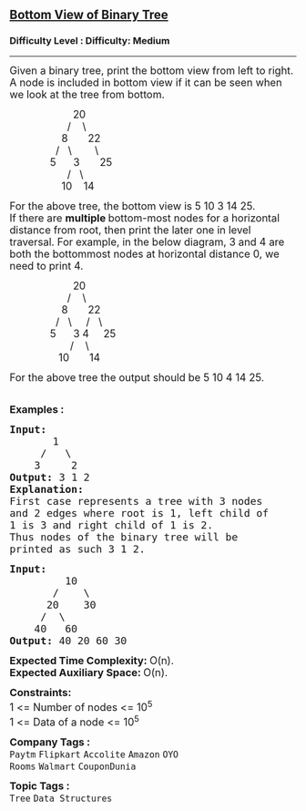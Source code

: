 <h2><a href="https://www.geeksforgeeks.org/problems/bottom-view-of-binary-tree/1">Bottom View of Binary Tree</a></h2><h3>Difficulty Level : Difficulty: Medium</h3><hr><div class="problems_problem_content__Xm_eO"><p><span style="font-size: 18px;">Given a binary tree, print the bottom view from left to right.<br>A node is included in bottom view if it can be seen when we look at the tree from bottom.</span></p>
<p><span style="font-size: 18px;">&nbsp;&nbsp;&nbsp;&nbsp;&nbsp;&nbsp;&nbsp;&nbsp;&nbsp;&nbsp;&nbsp;&nbsp;&nbsp;&nbsp;&nbsp;&nbsp;&nbsp;&nbsp;&nbsp;&nbsp;&nbsp; 20<br>&nbsp;&nbsp;&nbsp;&nbsp;&nbsp;&nbsp;&nbsp;&nbsp;&nbsp;&nbsp;&nbsp;&nbsp;&nbsp;&nbsp;&nbsp;&nbsp;&nbsp;&nbsp;&nbsp; /&nbsp;&nbsp;&nbsp; \<br>&nbsp;&nbsp;&nbsp;&nbsp;&nbsp;&nbsp;&nbsp;&nbsp;&nbsp;&nbsp;&nbsp;&nbsp;&nbsp;&nbsp;&nbsp;&nbsp;&nbsp; 8&nbsp;&nbsp;&nbsp;&nbsp;&nbsp;&nbsp; 22<br>&nbsp;&nbsp;&nbsp;&nbsp;&nbsp;&nbsp;&nbsp;&nbsp;&nbsp;&nbsp;&nbsp;&nbsp;&nbsp;&nbsp;&nbsp; /&nbsp;&nbsp; \&nbsp;&nbsp;&nbsp;&nbsp;&nbsp;&nbsp;&nbsp; \<br>&nbsp;&nbsp;&nbsp;&nbsp;&nbsp;&nbsp;&nbsp;&nbsp;&nbsp;&nbsp;&nbsp;&nbsp;&nbsp; 5&nbsp;&nbsp;&nbsp;&nbsp;&nbsp; 3&nbsp;&nbsp;&nbsp;&nbsp; &nbsp; 25<br>&nbsp;&nbsp;&nbsp;&nbsp;&nbsp;&nbsp;&nbsp;&nbsp;&nbsp;&nbsp;&nbsp;&nbsp;&nbsp;&nbsp;&nbsp;&nbsp;&nbsp;&nbsp;&nbsp; /&nbsp;&nbsp; \&nbsp;&nbsp;&nbsp;&nbsp; &nbsp;<br>&nbsp;&nbsp;&nbsp;&nbsp;&nbsp;&nbsp;&nbsp;&nbsp;&nbsp;&nbsp;&nbsp;&nbsp;&nbsp;&nbsp;&nbsp;&nbsp;&nbsp; 10&nbsp;&nbsp;&nbsp; 14</span></p>
<p><span style="font-size: 18px;">For the above tree, the bottom view is 5 10 3 14 25.</span><br><span style="font-size: 18px;">If there are <strong>multiple </strong>bottom-most nodes for a horizontal distance from root, then print the later one in level traversal. For example, in the below diagram, 3 and 4 are both the bottommost nodes at horizontal distance 0, we need to print 4.</span></p>
<p><span style="font-size: 18px;">&nbsp;&nbsp;&nbsp;&nbsp;&nbsp;&nbsp;&nbsp;&nbsp;&nbsp;&nbsp;&nbsp;&nbsp;&nbsp;&nbsp;&nbsp;&nbsp;&nbsp;&nbsp;&nbsp;&nbsp;&nbsp; 20<br>&nbsp;&nbsp;&nbsp;&nbsp;&nbsp;&nbsp;&nbsp;&nbsp;&nbsp;&nbsp;&nbsp;&nbsp;&nbsp;&nbsp;&nbsp;&nbsp;&nbsp;&nbsp;&nbsp; /&nbsp;&nbsp;&nbsp; \<br>&nbsp;&nbsp;&nbsp;&nbsp;&nbsp;&nbsp;&nbsp;&nbsp;&nbsp;&nbsp;&nbsp;&nbsp;&nbsp;&nbsp;&nbsp;&nbsp;&nbsp; 8&nbsp;&nbsp;&nbsp;&nbsp;&nbsp;&nbsp; 22<br>&nbsp;&nbsp;&nbsp;&nbsp;&nbsp;&nbsp;&nbsp;&nbsp;&nbsp;&nbsp;&nbsp;&nbsp;&nbsp;&nbsp;&nbsp; /&nbsp;&nbsp; \&nbsp;&nbsp; &nbsp; /&nbsp;&nbsp; \<br>&nbsp;&nbsp;&nbsp;&nbsp;&nbsp;&nbsp;&nbsp;&nbsp;&nbsp;&nbsp;&nbsp;&nbsp;&nbsp; 5&nbsp;&nbsp;&nbsp;&nbsp;&nbsp; 3 4&nbsp;&nbsp;&nbsp;&nbsp; 25<br>&nbsp;&nbsp;&nbsp;&nbsp;&nbsp;&nbsp;&nbsp;&nbsp;&nbsp;&nbsp;&nbsp;&nbsp;&nbsp;&nbsp; &nbsp; &nbsp;&nbsp;&nbsp; /&nbsp; &nbsp; \&nbsp;&nbsp;&nbsp;&nbsp; &nbsp;<br>&nbsp;&nbsp;&nbsp;&nbsp;&nbsp;&nbsp;&nbsp;&nbsp;&nbsp;&nbsp;&nbsp;&nbsp;&nbsp;&nbsp;&nbsp;&nbsp; 10 &nbsp;&nbsp; &nbsp;&nbsp; 14</span></p>
<p><span style="font-size: 18px;">For the above tree the output should be 5 10 4 14 25.<br><br></span></p>
<p><span style="font-size: 18px;"><strong>Examples :</strong></span></p>
<pre><span style="font-size: 18px;"><strong>Input:
</strong>       1
&nbsp;    /   \
&nbsp;   3     2
<strong>Output: </strong>3 1 2<strong>
Explanation:</strong>
First case represents a tree with 3 nodes
and 2 edges where root is 1, left child of
1 is 3 and right child of 1 is 2.
<img src="https://contribute.geeksforgeeks.org/wp-content/uploads/BT-1.jpg" alt="">
Thus nodes of the binary tree will be
printed as such 3 1 2.</span></pre>
<pre><span style="font-size: 18px;"><strong>Input:
</strong>         10
&nbsp;      /    \
&nbsp;     20    30
&nbsp;    /  \
&nbsp;   40   60
<strong>Output: </strong>40 20 60 30
</span></pre>
<p><span style="font-size: 18px;"><strong>Expected Time Complexity:&nbsp;</strong>O(n).<br><strong>Expected Auxiliary Space:&nbsp;</strong>O(n).</span></p>
<p><span style="font-size: 18px;"><strong>Constraints:</strong><br>1 &lt;= Number of nodes &lt;= 10<sup>5</sup><br>1 &lt;= Data of a node &lt;= 10<sup>5</sup></span></p></div><p><span style=font-size:18px><strong>Company Tags : </strong><br><code>Paytm</code>&nbsp;<code>Flipkart</code>&nbsp;<code>Accolite</code>&nbsp;<code>Amazon</code>&nbsp;<code>OYO Rooms</code>&nbsp;<code>Walmart</code>&nbsp;<code>CouponDunia</code>&nbsp;<br><p><span style=font-size:18px><strong>Topic Tags : </strong><br><code>Tree</code>&nbsp;<code>Data Structures</code>&nbsp;